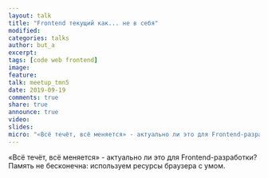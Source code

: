 ```yaml
---
layout: talk
title: "Frontend текущий как... не в себя"
modified:
categories: talks
author: but_a
excerpt:
tags: [code web frontend]
image:
feature:
talk: meetup_tmn5
date: 2019-09-19
comments: true
share: true
announce: true
video: 
slides: 
micro: "«Всё течёт, всё меняется» - актуально ли это для Frontend-разработки? Память не бесконечна: используем ресурсы браузера с умом."
---
```


«Всё течёт, всё меняется» - актуально ли это для Frontend-разработки? Память не бесконечна: используем ресурсы браузера с умом.